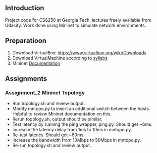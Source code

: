 ## Introduction
Project code for CS6250 at Georgia Tech, lectures freely available from Udacity. Work done using Mininet to simulate network environments.

## Preparatioon
1. Download VirtualBox:
    https://www.virtualbox.org/wiki/Downloads
2. Download VirtualMachine according to [syllabs](https://www.omscs.gatech.edu/sites/default/files/documents/course_page_docs/syllabi/cs-6250_computer_networks_syllabus.pdf)
3. Mininet [Documentation](https://github.com/mininet/mininet/wiki/Introduction-to-Mininet#creating)

## Assignments
### Assignment_2 Mininet Topology
+ Run topology.sh and review output.
+ Modify mntopo.py to insert an additional switch between the hosts. Helpful to review Mininet documentation on this.
+ Rerun topology.sh, output should be similar.
+ Test latency by running the ping wrapper, ping.py. Should get ~6ms.
+ Increase the latency delay from 1ms to 10ms in mntopo.py.
+ Re-test latency. Should get ~60ms.
+ Increase the bandwidth from 10Mbps to 50Mbps in mntopo.py.
+ Re-run topology.sh and review output.

